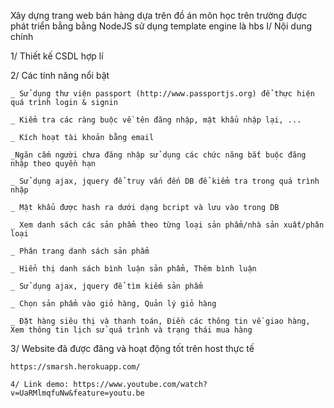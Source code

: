 Xây dựng trang web bán hàng dựa trên đồ án môn học trên trường được phát triển bẳng bằng NodeJS sử dụng template engine là hbs
I/ Nội dung chính

  1/ Thiết kế CSDL hợp lí
  
  2/ Các tính năng nổi bật
  
    _ Sử dụng thư viện passport (http://www.passportjs.org) để thực hiện quá trình login & signin
    
    _ Kiểm tra các ràng buộc về tên đăng nhập, mật khẩu nhập lại, ...
    
    _ Kích hoạt tài khoản bằng email
    
    _Ngăn cấm người chưa đăng nhập sử dụng các chức năng bắt buộc đăng nhập theo quyền hạn
    
    _ Sử dụng ajax, jquery để truy vấn đến DB để kiểm tra trong quá trình nhập 
    
    _ Mật khẩu được hash ra dưới dạng bcript và lưu vào trong DB
    
    _ Xem danh sách các sản phẩm theo từng loại sản phẩm/nhà sản xuất/phân loại
    
    _ Phân trang danh sách sản phẩm
    
    _ Hiển thị danh sách bình luận sản phẩm, Thêm bình luận   
    
    _ Sử dụng ajax, jquery để tìm kiếm sản phẩm
    
    _ Chọn sản phẩm vào giỏ hàng, Quản lý giỏ hàng
    
    _ Đặt hàng siêu thị và thanh toán, Điền các thông tin về giao hàng, Xem thông tin lịch sử quá trình và trạng thái mua hàng
    
     
  3/ Website đã được đăng và hoạt động tốt trên host thực tế
  
    https://smarsh.herokuapp.com/
    
    4/ Link demo: https://www.youtube.com/watch?v=UaRMlmqfuNw&feature=youtu.be

